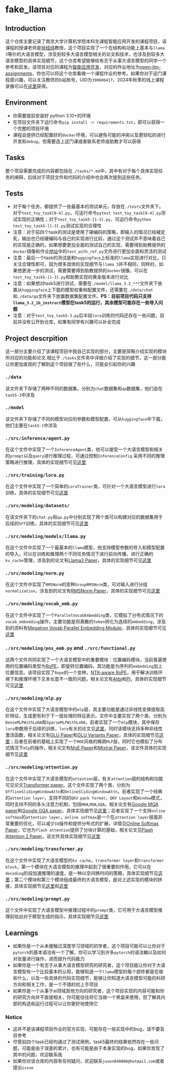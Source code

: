 # fake_llama
## Introduction
这个仓库主要记录了南京大学计算机学院本科生课程智能应用开发的课程项目，该课程的授课老师是[徐经纬](https://ics.nju.edu.cn/people/jingweixu/)教授。这个项目实现了一个在结构和功能上基本与`llama 3`等价的大语言模型，涉及到较多大语言模型相关的论文和技术，也涉及到较多大语言模型的具体实现细节，这个仓库希望能够给有志于从事大语言模型的同学一个参考和启发。该项目对应的课程为[智能应用开发](https://njudeepengine.github.io/llm-course-lecture)，对应的作业地址为[open-llm-assignments](https://github.com/NJUDeepEngine/open-llm-assignments)，你也可以将这个仓库看做一个课程作业的参考。如果你对于这门课程感兴趣，可以关注教师的b站账号，UID为`390606417`，2024年秋季的线上课程录像可以在[这里](https://space.bilibili.com/390606417/channel/collectiondetail?sid=3771310)获得。

## Environment
* 你需要提前安装好 python 3.10+的环境
* 在项目文件夹下运行命令`pip install -r requirements.txt`，即可以获得一个完整的项目环境
* 课程会提供已经配置好的`docker`环境，可以避免可能的冲突以及更轻松的进行开发和`debug`，但需要选上这门课或者联系老师或助教才可以获得

## Tasks
整个项目需要完成的内容都包括在`./tasks/*.md`中，其中有对于每个具体实现任务的阐释，后续对于项目文件和代码的介绍中也会再次提到这些任务。

## Tests
* 对于每个任务，都提供了一些最基本的测试单元，存放在`./tests`文件夹下。对于`test_toy_task[0-4].py`，可运行命令`pytest test_toy_task[0-4].py`测试实现的正确性；对于`test_toy_task5-[1-3].py`，可运行命令`python test_toy_task5-[1-3].py`测试实现的合理性
* 注意：对于前四个task的测试是使用了硬编码的策略，即输入的情况已经被定死，输出也已经硬编码与自己的实现进行比较，通过这个测试并不意味着自己的实现是正确的，如果想要更加全面的测试自己的实现，需要得到助教提供的`docker`镜像和作业[地址](https://github.com/NJUDeepEngine/open-llm-assignments)中的`test_with_ref.py`文件进行更加全面和灵活的测试
* 注意：最后一个task的测试是和`huggingface`上标准的`llama`实现进行对比，只关注合理性即可，因为很多具体的实现细节与`llama 3`并不相同，同样的，如果想更进一步的测试，需要需要得到助教提供的`docker`镜像，可以在`test_toy_task5-[1-3].py`和助教实现的黄金版本进行对比
* 注意：如果想对task5进行测试，需要在`./model/llama_3.2_***`文件夹下放置从`huggingface`上下载的模型权重和配置文件，还需要在`./data/chat`和`./data/qa`文件夹下放置数据集配置文件。**PS：目前项目代码只支持`llama_3.2_1b_instruct`模型在task5的运行，其余模型可能存在一些导入问题**
* 注意：对于`test_toy_task5-3.py`后半段`lora`训练的代码还存在一些问题，目前并没有公开到仓库，如果有同学有兴趣可以补全完成

## Project descrpition
这一部分主要介绍了该课程项目中我自己实现的部分，主要是简略介绍实现的模块所对应的功能和论文.相比于`./tasks`文件夹中详细介绍了实现的细节，这一部分能让你更加直观的了解到这个项目做了些什么，可能会引起你的兴趣

### `./data`
该文件夹下存储了两种不同的数据集，分别为`chat`数据集和`qa`数据集，他们会在`task5-3`中涉及

### `./model`
该文件夹下存储了不同的模型对应的参数和模型配置，可从`huggingface`中下载，他们主要在`task5-1`中涉及

 ### `./src/inference/agent.py`
 在这个文件中实现了一个`InferenceAgent`类，他可以接受一个大语言模型和相关的`prompt`以及`query`进行推理过程，可通过控制`InferenceConfig` 采用不同的推理策略进行推理，具体的实现细节可见[这里](./tasks/task5-2.md)

 ### `./src/training/lora.py`
 在这个文件中实现了一个简单的`LoraTrainer`类，可针对一个大语言模型进行`lora`训练，具体的实现细节可见[这里](./tasks/task5-3.md)

 ### `./src/modeling/datasets/`
 在该文件夹下的`chat.py`和`qa.py`中分别实现了两个类可以构建对应的数据集用于后续的`SFT`训练，具体的实现细节可见[这里](./tasks/task5-3.md)

 ### `./src/modeling/models/llama.py`
 在这个文件中实现了一个最基本的`llama`模型，他支持模型参数的导入和模型配置的导入，可以在训练和推理两个不同任务情况下进行前向传播，进行正确的`kv_cache`管理，涉及到的论文有[Llama3 Paper](https://arxiv.org/pdf/2407.21783)，具体的实现细节可见[这里](./tasks/task5-1.md)

### `./src/modeling/norm.py`
在这个文件中实现了`RMSNorm`的变种`GroupRMSNorm`类，可对输入进行分组`normalization`，涉及到的论文有[RMSNorm Paper](https://arxiv.org/abs/1910.07467)，具体的实现细节可见[这里](./tasks/task1-1.md)

### `./src/modeling/vocab_emb.py`
在这个文件中实现了一个`ParallelVocabEmbedding`类，它模拟了分布式情况下的`vocab_embedding`操作，主要功能是将离散的`token`转化为连续的`embedding`，涉及到的资料有[Megatron Vovab Parallel Embedding Module](https://github.com/NVIDIA/Megatron-LM/blob/main/megatron/core/tensor_parallel/layers.py#L156)，具体的实现细节可见[这里](./tasks/task1-2.md)

### `./src/modeling/pos_emb.py` and `./src/functional.py`
这两个文件共同实现了一个大语言模型中的重要模块：位置编码模块，当前普遍使用的位置编码类型为[RoPE](https://arxiv.org/abs/2104.09864)，即旋转位置编码，其功能是为序列的`embedding`加上位置信息。该项目实现了`Rope`的一个变种，[NTK-aware RoPE](https://arxiv.org/abs/2309.00071)，用于解决训练环境下和推理环境下文本长度不一致的问题，相关论文有[Alibi](https://arxiv.org/abs/2108.12409)和[PI](https://arxiv.org/abs/2306.15595)，具体的实现细节可见[这里](./tasks/task1-3.md)

### `./src/modeling/mlp.py`
在这个文件中实现了大语言模型中的`mlp`层，其主要功能是通过非线性变换提取高阶特征，生成更有利于下一层处理的特征表示。文件中主要实现了两个类，分别为`DenseMLPWithLoRA`和`SparseMLPWithLoRA`，前者实现了一个`mlp`模块，其中保存`lora`参数用于后续的训练，`lora`有关的论文见[这里]((https://arxiv.org/abs/2106.09685))，同时该模块支持多种非线性激活函数，相关论文有[GLU Paper](https://arxiv.org/abs/1612.08083)和[GLU Variants Paper](https://arxiv.org/abs/2002.05202)，具体的实现细节见[这里](./tasks/task2-1.md)；后者在前者的基础上实现了一个`MOE`风格的稀疏`MLP`层，同时它也模拟了分布式情况下`mlp`的操作，相关论文有[MoE Paper](https://arxiv.org/abs/1701.06538)和[Mixtral Paper](https://arxiv.org/abs/2401.04088)，该文件具体的实现细节见[这里](./tasks/task2-2.md)

### `./src/modeling/attention.py`
在这个文件中实现了大语言模型的`attention`层，有关`attention`层的结构和功能可见论文[Transformer paper](https://proceedings.neurips.cc/paper/2017/file/3f5ee243547dee91fbd053c1c4a845aa-Paper.pdf)。这个文件实现了两个类，分别为`OfflineSlidingWindowAttn`和`OnlineSlidingWindowAttn`，前者实现了一个经典的`attention layer`，支持不同的`QKV pack format`，`QKV Layout`和`Window`模式，同时支持不同的多头注意力机制，包括`MHA`,`MQA`,`GQA`，相关论文有[Google MQA paper](https://arxiv.org/pdf/1911.02150)和[Google GQA paper](https://arxiv.org/pdf/2305.13245)，具体实现细节见[这里](./tasks/task3-1.md)；后者实现了一个支持`online softmax`的`attention layer`，`online softmax`是一个在`attention layer`层面非常重要的优化，可以减少`IO`操作和提供分布式的扩展，详情见[Online Softmax Paper](https://arxiv.org/pdf/2112.05682)，它也为`flash attention`提供了分块计算的基础，相关论文见[Flash Attention 2 Paper](https://arxiv.org/pdf/2307.08691.pdf)，该文件具体实现细节见[这里](./tasks/task3-2.md)

### `./src/modeling/transformer.py`
在这个文件中实现了大语言模型的`kv cache`，`transformer layer`和`transformer block`，第一个模块在大语言模型的推理中起到了很重要的作用，它可以在`decoding`阶段加速推理的速度，是一种以空间换时间的策略，具体实现细节见[这里](./tasks/task4-1.md)；第二个模块和第三个模块组成最终的大语言模型，是对上述实现的模块的拼接，具体实现细节见[这里](./tasks/task4-2.md)和[这里](./tasks/task4-3.md)

### `./src/modeling/prompt.py`
这个文件中实现了大语言模型中推理过程中的`prompt`类，它可用于大语言模型推理前给出对于模型生成的指示，具体实现细节见[这里](./tasks/task5-2.md)

## Learnings
* 如果你是一个从未接触过深度学习领域的初学者，这个项目可能可以让你对于`pytorch`的基本语法有一个了解，你可以学习到许多`pytorch`的语法糖以及如何对张量进行操作，进而提升代码能力
* 如果你是一个有志于从事大语言模型研究的研究者，这个项目能让你对于大语言模型有一个比较基本的认知，能够知道一个`llama`模型的每个部件都是在做些什么，以及一些具体的代码实现细节，能够让你知道大语言模型可能的科研方向和相关工作，是一个不错的初上手项目
* 如果你是一个从事于ai领域其他方向的研究者，这个项目实现的内容可能和你的研究方向并不直接相关，你可能往往将它当做一个黑盒来使用，但了解其内部的构造和运行过程可以让你更好地使用它

### Notice
* 这并不是该课程项目作业的官方实现，可能存在一些实现中的bug，请不要盲目参考
* 尽管前四个task已经均通过了测试用例，task5最终的结果依然存在一些问题，可能是由于误差的累计，也有可能是由于本身实现的bug，如果你发现了其中的问题，欢迎联系我
* 如果你对该仓库的内容有任何疑问，欢迎联系`juven040806@hotmail.com`或者提出`issue`